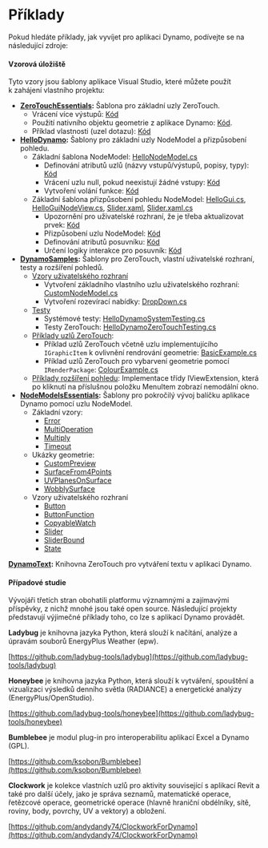 # Příklady

Pokud hledáte příklady, jak vyvíjet pro aplikaci Dynamo, podívejte se na následující zdroje:

#### Vzorová úložiště <a href="#sample-repositories" id="sample-repositories"></a>

Tyto vzory jsou šablony aplikace Visual Studio, které můžete použít k zahájení vlastního projektu:

* [**ZeroTouchEssentials**](https://github.com/DynamoDS/ZeroTouchEssentials)**:** Šablona pro základní uzly ZeroTouch.
  * Vrácení více výstupů: [Kód](https://github.com/teocomi/HelloDynamo/blob/6c5333d731d58043c12e84cd3244cdbafbe74934/HelloDynamo/HelloNodeModel/HelloNodeModel.cs#L15-L24)
  * Použití nativního objektu geometrie z aplikace Dynamo: [Kód](https://github.com/DynamoDS/ZeroTouchEssentials/blob/9917fd8159afc9e7bdb2944c960155a496e0b2dc/ZeroTouchEssentials/ZeroTouchEssentials.cs#L86-L89).
  * Příklad vlastnosti (uzel dotazu): [Kód](https://github.com/DynamoDS/ZeroTouchEssentials/blob/9917fd8159afc9e7bdb2944c960155a496e0b2dc/ZeroTouchEssentials/ZeroTouchEssentials.cs#L48)
* [**HelloDynamo**](https://github.com/teocomi/HelloDynamo)**:** Šablony pro základní uzly NodeModel a přizpůsobení pohledu.
  * Základní šablona NodeModel: [HelloNodeModel.cs](https://github.com/teocomi/HelloDynamo/blob/master/HelloDynamo/HelloNodeModel/HelloNodeModel.cs)
    * Definování atributů uzlů (názvy vstupů/výstupů, popisy, typy): [Kód](https://github.com/teocomi/HelloDynamo/blob/6c5333d731d58043c12e84cd3244cdbafbe74934/HelloDynamo/HelloNodeModel/HelloNodeModel.cs#L15)
    * Vrácení uzlu null, pokud neexistují žádné vstupy: [Kód](https://github.com/teocomi/HelloDynamo/blob/6c5333d731d58043c12e84cd3244cdbafbe74934/HelloDynamo/HelloNodeModel/HelloNodeModel.cs#L34-L36)
    * Vytvoření volání funkce: [Kód](https://github.com/teocomi/HelloDynamo/blob/6c5333d731d58043c12e84cd3244cdbafbe74934/HelloDynamo/HelloNodeModel/HelloNodeModel.cs#L39)
  * Základní šablona přizpůsobení pohledu NodeModel: [HelloGui.cs](https://github.com/teocomi/HelloDynamo/blob/master/HelloDynamo/HelloNodeModel/HelloGui.cs), [HelloGuiNodeView.cs](https://github.com/teocomi/HelloDynamo/blob/master/HelloDynamo/HelloNodeModel/HelloGuiNodeView.cs), [Slider.xaml](https://github.com/teocomi/HelloDynamo/blob/master/HelloDynamo/HelloNodeModel/Slider.xaml), [Slider.xaml.cs](https://github.com/teocomi/HelloDynamo/blob/master/HelloDynamo/HelloNodeModel/Slider.xaml.cs)
    * Upozornění pro uživatelské rozhraní, že je třeba aktualizovat prvek: [Kód](https://github.com/teocomi/HelloDynamo/blob/6c5333d731d58043c12e84cd3244cdbafbe74934/HelloDynamo/HelloNodeModel/HelloGui.cs#L27)
    * Přizpůsobení uzlu NodeModel: [Kód](https://github.com/teocomi/HelloDynamo/blob/6c5333d731d58043c12e84cd3244cdbafbe74934/HelloDynamo/HelloNodeModel/HelloGuiNodeView.cs#L11)
    * Definování atributů posuvníku: [Kód](https://github.com/teocomi/HelloDynamo/blob/6c5333d731d58043c12e84cd3244cdbafbe74934/HelloDynamo/HelloNodeModel/Slider.xaml#L10)
    * Určení logiky interakce pro posuvník: [Kód](https://github.com/teocomi/HelloDynamo/blob/master/HelloDynamo/HelloNodeModel/Slider.xaml.cs)
* [**DynamoSamples**](https://github.com/DynamoDS/DynamoSamples)**:** Šablony pro ZeroTouch, vlastní uživatelské rozhraní, testy a rozšíření pohledů.
  * [Vzory uživatelského rozhraní](https://github.com/DynamoDS/DynamoSamples/tree/master/src/SampleLibraryUI)
    * Vytvoření základního vlastního uzlu uživatelského rozhraní: [CustomNodeModel.cs](https://github.com/DynamoDS/DynamoSamples/blob/master/src/SampleLibraryUI/Examples/CustomNodeModel.cs)
    * Vytvoření rozevírací nabídky: [DropDown.cs](https://github.com/DynamoDS/DynamoSamples/blob/master/src/SampleLibraryUI/Examples/DropDown.cs)
  * [Testy](https://github.com/DynamoDS/DynamoSamples/tree/master/src/SampleLibraryTests)
    * Systémové testy: [HelloDynamoSystemTesting.cs](https://github.com/DynamoDS/DynamoSamples/blob/master/src/SampleLibraryTests/HelloDynamoSystemTests.cs)
    * Testy ZeroTouch: [HelloDynamoZeroTouchTesting.cs](https://github.com/DynamoDS/DynamoSamples/blob/master/src/SampleLibraryTests/HelloDynamoZeroTouchTests.cs)
  * [Příklady uzlů ZeroTouch](https://github.com/DynamoDS/DynamoSamples/tree/master/src/SampleLibraryZeroTouch/Examples):
    * Příklad uzlů ZeroTouch včetně uzlu implementujícího `IGraphicItem` k ovlivnění rendrování geometrie: [BasicExample.cs](https://github.com/DynamoDS/DynamoSamples/blob/master/src/SampleLibraryZeroTouch/Examples/BasicExample.cs)
    * Příklad uzlů ZeroTouch pro vybarvení geometrie pomocí `IRenderPackage`: [ColourExample.cs](https://github.com/DynamoDS/DynamoSamples/blob/master/src/SampleLibraryZeroTouch/Examples/ColorExample.cs)
  * [Příklady rozšíření pohledu](https://github.com/DynamoDS/DynamoSamples/tree/master/src/SampleViewExtension): Implementace třídy IViewExtension, která po kliknutí na příslušnou položku MenuItem zobrazí nemodální okno.
* [**NodeModelsEssentials**](https://github.com/nonoesp/DynamoNodeModelsEssentials)**:** Šablony pro pokročilý vývoj balíčku aplikace Dynamo pomocí uzlu NodeModel.
  * Základní vzory:
    * [Error](https://github.com/nonoesp/DynamoNodeModelsEssentials/blob/master/src/Essentials/NodeModelsEssentials/EssentialsError.cs)
    * [MultiOperation](https://github.com/nonoesp/DynamoNodeModelsEssentials/blob/master/src/Essentials/NodeModelsEssentials/EssentialsMultiOperation.cs)
    * [Multiply](https://github.com/nonoesp/DynamoNodeModelsEssentials/blob/master/src/Essentials/NodeModelsEssentials/EssentialsMultiply.cs)
    * [Timeout](https://github.com/nonoesp/DynamoNodeModelsEssentials/blob/master/src/Essentials/NodeModelsEssentials/EssentialsTimeout.cs)
  * Ukázky geometrie:
    * [CustomPreview](https://github.com/nonoesp/DynamoNodeModelsEssentials/blob/master/src/Essentials/NodeModelsEssentials/GeometryCustomPreview.cs)
    * [SurfaceFrom4Points](https://github.com/nonoesp/DynamoNodeModelsEssentials/blob/master/src/Essentials/NodeModelsEssentials/GeometrySurfaceFrom4Points.cs)
    * [UVPlanesOnSurface](https://github.com/nonoesp/DynamoNodeModelsEssentials/blob/master/src/Essentials/NodeModelsEssentials/GeometryUVPlanesOnSurface.cs)
    * [WobblySurface](https://github.com/nonoesp/DynamoNodeModelsEssentials/blob/master/src/Essentials/NodeModelsEssentials/GeometryWobblySurface.cs)
  * Vzory uživatelského rozhraní
    * [Button](https://github.com/nonoesp/DynamoNodeModelsEssentials/blob/master/src/Essentials/NodeModelsEssentials/UIButton.cs)
    * [ButtonFunction](https://github.com/nonoesp/DynamoNodeModelsEssentials/blob/master/src/Essentials/NodeModelsEssentials/UIButtonFunction.cs)
    * [CopyableWatch](https://github.com/nonoesp/DynamoNodeModelsEssentials/blob/master/src/Essentials/NodeModelsEssentials/UICopyableWatch.cs)
    * [Slider](https://github.com/nonoesp/DynamoNodeModelsEssentials/blob/master/src/Essentials/NodeModelsEssentials/UISlider.cs)
    * [SliderBound](https://github.com/nonoesp/DynamoNodeModelsEssentials/blob/master/src/Essentials/NodeModelsEssentials/UISliderBound.cs)
    * [State](https://github.com/nonoesp/DynamoNodeModelsEssentials/blob/master/src/Essentials/NodeModelsEssentials/UIState.cs)

[**DynamoText**](https://github.com/DynamoDS/DynamoText)**:** Knihovna ZeroTouch pro vytváření textu v aplikaci Dynamo.

#### Případové studie <a href="#case-studies" id="case-studies"></a>

Vývojáři třetích stran obohatili platformu významnými a zajímavými příspěvky, z nichž mnohé jsou také open source. Následující projekty představují výjimečné příklady toho, co lze s aplikací Dynamo provádět.

**Ladybug** je knihovna jazyka Python, která slouží k načítání, analýze a úpravám souborů EnergyPlus Weather (epw).

[https://github.com/ladybug-tools/ladybug](https://github.com/ladybug-tools/ladybug)

**Honeybee** je knihovna jazyka Python, která slouží k vytváření, spouštění a vizualizaci výsledků denního světla (RADIANCE) a energetické analýzy (EnergyPlus/OpenStudio).

[https://github.com/ladybug-tools/honeybee](https://github.com/ladybug-tools/honeybee)

**Bumblebee** je modul plug-in pro interoperabilitu aplikací Excel a Dynamo (GPL).

[https://github.com/ksobon/Bumblebee](https://github.com/ksobon/Bumblebee)

**Clockwork** je kolekce vlastních uzlů pro aktivity související s aplikací Revit a také pro další účely, jako je správa seznamů, matematické operace, řetězcové operace, geometrické operace (hlavně hraniční obdélníky, sítě, roviny, body, povrchy, UV a vektory) a obložení.

[https://github.com/andydandy74/ClockworkForDynamo](https://github.com/andydandy74/ClockworkForDynamo)

